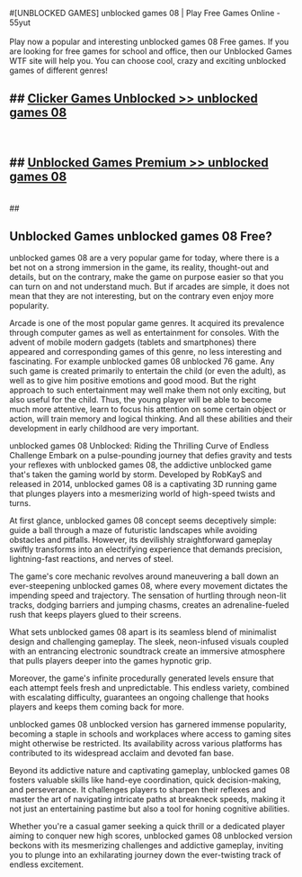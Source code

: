 #[UNBLOCKED GAMES] unblocked games 08 | Play Free Games Online - 55yut <br>
<br>
Play now a popular and interesting unblocked games 08 Free games. If you are looking for free games for school and office, then our Unblocked Games WTF site will help you. You can choose cool, crazy and exciting unblocked games of different genres!


## ##  [Clicker Games Unblocked >> unblocked games 08](http://freeplayer.one?title=unblocked_games_08&ref=22)
  <br>

##  ## [Unblocked Games Premium >> unblocked games 08](http://freeplayer.one?title=unblocked_games_08&ref=22)
  <br>
  ##



## Unblocked Games unblocked games 08 Free?

unblocked games 08 are a very popular game for today, where there is a bet not on a strong immersion in the game, its reality, thought-out and details, but on the contrary, make the game on purpose easier so that you can turn on and not understand much. But if arcades are simple, it does not mean that they are not interesting, but on the contrary even enjoy more popularity.

Arcade is one of the most popular game genres. It acquired its prevalence through computer games as well as entertainment for consoles. With the advent of mobile modern gadgets (tablets and smartphones) there appeared and corresponding games of this genre, no less interesting and fascinating. For example unblocked games 08 unblocked 76 game. Any such game is created primarily to entertain the child (or even the adult), as well as to give him positive emotions and good mood. But the right approach to such entertainment may well make them not only exciting, but also useful for the child. Thus, the young player will be able to become much more attentive, learn to focus his attention on some certain object or action, will train memory and logical thinking. And all these abilities and their development in early childhood are very important.

unblocked games 08 Unblocked: Riding the Thrilling Curve of Endless Challenge
Embark on a pulse-pounding journey that defies gravity and tests your reflexes with unblocked games 08, the addictive unblocked game that's taken the gaming world by storm. Developed by RobKayS and released in 2014, unblocked games 08 is a captivating 3D running game that plunges players into a mesmerizing world of high-speed twists and turns.

At first glance, unblocked games 08 concept seems deceptively simple: guide a ball through a maze of futuristic landscapes while avoiding obstacles and pitfalls. However, its devilishly straightforward gameplay swiftly transforms into an electrifying experience that demands precision, lightning-fast reactions, and nerves of steel.

The game's core mechanic revolves around maneuvering a ball down an ever-steepening unblocked games 08, where every movement dictates the impending speed and trajectory. The sensation of hurtling through neon-lit tracks, dodging barriers and jumping chasms, creates an adrenaline-fueled rush that keeps players glued to their screens.

What sets unblocked games 08 apart is its seamless blend of minimalist design and challenging gameplay. The sleek, neon-infused visuals coupled with an entrancing electronic soundtrack create an immersive atmosphere that pulls players deeper into the games hypnotic grip.

Moreover, the game's infinite procedurally generated levels ensure that each attempt feels fresh and unpredictable. This endless variety, combined with escalating difficulty, guarantees an ongoing challenge that hooks players and keeps them coming back for more.

unblocked games 08 unblocked version has garnered immense popularity, becoming a staple in schools and workplaces where access to gaming sites might otherwise be restricted. Its availability across various platforms has contributed to its widespread acclaim and devoted fan base.

Beyond its addictive nature and captivating gameplay, unblocked games 08 fosters valuable skills like hand-eye coordination, quick decision-making, and perseverance. It challenges players to sharpen their reflexes and master the art of navigating intricate paths at breakneck speeds, making it not just an entertaining pastime but also a tool for honing cognitive abilities.

Whether you're a casual gamer seeking a quick thrill or a dedicated player aiming to conquer new high scores, unblocked games 08 unblocked version beckons with its mesmerizing challenges and addictive gameplay, inviting you to plunge into an exhilarating journey down the ever-twisting track of endless excitement.